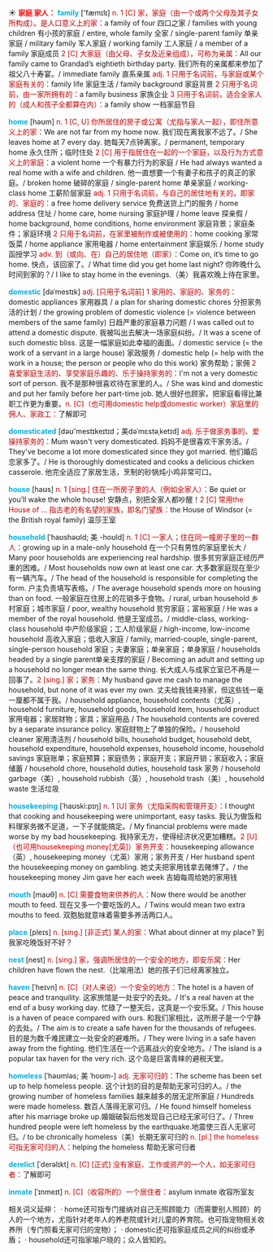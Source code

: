 ☀ <font color="red">**家庭 家人：**</font>
<font color="sky blue">**family**</font> ['fæmɪlɪ] 
<font color="#c00000">n. 1 [C] 家，家庭（由一个或两个父母及其子女所构成）。是人口意义上的家：</font>a family of four 四口之家 / families with young children 有小孩的家庭 / entire, whole family 全家 / single-parent family 单亲家庭 / military family 军人家庭 / working family 工人家庭 / a member of a family 家庭成员 <font color="#c00000">2 [C] 大家庭（由父母、子女及近亲组成），可称为亲属：</font>All our family came to Grandad’s eightieth birthday party. 我们所有的亲属都来参加了祖父八十寿宴。/ immediate family 直系亲属 <font color="#c00000">adj. 1 只用于名词前，与家庭或某个家庭有关的：</font>family life 家庭生活 / family background 家庭背景 <font color="#c00000">2 只用于名词前，由一家所拥有的：</font>a family business 家族企业 <font color="#c00000">3 只用于名词前，适合全家人的（成人和孩子全都算在内）：</font>a family show 一档家庭节目

<font color="sky blue">**home**</font> [həʊm] 
<font color="#c00000">n. 1 [C, U] 你所居住的房子或公寓（尤指与家人一起），即住所意义上的家：</font>We are not far from my home now. 我们现在离我家不远了。/ She leaves home at 7 every day. 她每天7点钟离家。/ permanent, temporary home 永久住所；临时住处 <font color="#c00000">2 [C] 用于指居住在一起的一个家庭，以及行为方式意义上的家庭：</font>a violent home 一个有暴力行为的家庭 / He had always wanted a real home with a wife and children. 他一直想要一个有妻子和孩子的真正的家庭。/ broken home 破碎的家庭 / single-parent home 单亲家庭 / working-class home 工薪阶层家庭 <font color="#c00000">adj. 1 只用于名词前，与自己的居住地有关的，即家的、家庭的：</font>a free home delivery service 免费送货上门的服务 / home address 住址 / home care, home nursing 家庭护理 / home leave 探亲假 / home background, home conditions, home environment 家庭背景；家庭条件；家庭环境 <font color="#c00000">2 只用于名词前，在家里被制作或被使用的：</font>home cooking 家常饭菜 / home appliance 家用电器 / home entertainment 家庭娱乐 / home study 函授学习 <font color="#c00000">adv. 到（或向、在）自己的居住地（即家）：</font>Come on, it’s time to go home. 快点，该回家了。/ What time did you get home last night? 你昨晚什么时间到家的？/ I like to stay home in the evenings.（美）我喜欢晚上待在家里。
           
<font color="sky blue">**domestic**</font> [dəˈmestɪk]
<font color="#c00000">adj. [只用于名词前] 1 家用的、家庭的、家务的：</font>domestic appliances 家用器具 / a plan for sharing domestic chores 分担家务活的计划 / the growing problem of domestic violence (= violence between members of the same family) 日趋严重的家庭暴力问题 / I was called out to attend a domestic dispute. 我被叫出去解决一场家庭纠纷。/ It was a scene of such domestic bliss. 这是一幅家庭如此幸福的画面。/ domestic service (= the work of a servant in a large house) 家政服务 / domestic help (= help with the work in a house; the person or people who do this work) 家务帮助；家佣 <font color="#c00000">2 喜爱家庭生活的、享受家庭乐趣的、乐于操持家务的：</font>I'm not a very domestic sort of person. 我不是那种很喜欢待在家里的人。/ She was kind and domestic and put her family before her part-time job. 她人很好也顾家，把家庭看得比兼职工作更为重要。<font color="#c00000">n. [C]（也可用domestic help或domestic worker）家庭里的佣人、家政工：</font>了解即可
           
<font color="sky blue">**domesticated**</font> [dəʊ'mestɪkeɪtɪd；美dəˈmɛstəˌketɪd]
<font color="#c00000">adj. 乐于做家务事的、爱操持家务的：</font>Mum wasn't very domesticated. 妈妈不是很喜欢干家务活。/ They've become a lot more domesticated since they got married. 他们婚后恋家多了。/ He is thoroughly domesticated and cooks a delicious chicken casserole. 他完全适应了家居生活，烹制的砂锅炖小鸡非常可口。

<font color="sky blue">**house**</font> [haʊs] 
<font color="#c00000">n. 1 [sing.] 住在一所房子里的人（例如全家人）：</font>Be quiet or you’ll wake the whole house! 安静点，别把全家人都吵醒！<font color="#c00000">2 [C] 常用the House of ... 指古老的有名望的家族，即名门望族：</font>the House of Windsor (= the British royal family) 温莎王室
           
<font color="sky blue">**household**</font> [ˈhaʊshəʊld; 美 -hoʊld]
<font color="#c00000">n. 1 [C] 一家人；住在同一幢房子里的一群人：</font>growing up in a male-only household 在一个只有男性的家庭里长大 / Many poor households are experiencing real hardship. 很多贫穷家庭正经历严重的困难。/ Most households now own at least one car. 大多数家庭现在至少有一辆汽车。/ The head of the household is responsible for completing the form. 户主负责填写表格。/ The average household spends more on housing than on food. 一般家庭在住房上的花销多于食物。/ rural, urban household 乡村家庭；城市家庭 / poor, wealthy household 贫穷家庭；富裕家庭 / He was a member of the royal household. 他是王室成员。/ middle-class, working-class household 中产阶级家庭；工人阶级家庭 / high-income, low-income household 高收入家庭；低收入家庭 / family, married-couple, single-parent, single-person household 家庭；夫妻家庭；单亲家庭；单身家庭 / households headed by a single parent单亲支撑的家庭 / Becoming an adult and setting up a household no longer mean the same thing. 长大成人与成家立室已不再是一回事了。<font color="#c00000">2 [sing.] 家；家务：</font>My husband gave me cash to manage the household, but none of it was ever my own. 丈夫给我钱来持家，但这些钱一毫一厘都不属于我。/ household appliance, household contents（尤英）, household furniture, household goods, household item, household product 家用电器；家居财物；家具；家庭用品 / The household contents are covered by a separate insurance policy. 家庭财物上了单独的保险。/ household cleaner 家用清洁剂 / household bills, household budget, household debt, household expenditure, household expenses, household income, household savings 家庭账单；家庭预算；家庭债务；家庭开支；家庭开销；家庭收入；家庭储蓄 / household chore, household duties, household task 家务 / household garbage（美）, household rubbish（英）, household trash（美）, household waste 生活垃圾
           
<font color="sky blue">**housekeeping**</font> [ˈhaʊski:pɪŋ]
<font color="#c00000">n. 1 [U] 家务（尤指采购和管理开支）：</font>I thought that cooking and housekeeping were unimportant, easy tasks. 我认为做饭和料理家务微不足道，一下子就能搞定。/ My financial problems were made worse by my bad housekeeping. 我持家无方，使得经济状况更加糟糕。<font color="#c00000">2 [U]（也可用housekeeping money[尤英]）家务开支：</font>housekeeping allowance（英）, housekeeping money（尤英）家用；家务开支 / Her husband spent the housekeeping money on gambling. 她丈夫把家用钱拿去赌博了。/ the housekeeping money Jim gave her each week 吉姆每周给她的家用钱

<font color="sky blue">**mouth**</font> [maʊθ] 
<font color="#c00000">n. [C] 需要食物来供养的人：</font>Now there would be another mouth to feed. 现在又多一个要吃饭的人。/ Twins would mean two extra mouths to feed. 双胞胎就意味着需要多养活两口人。

<font color="sky blue">**place**</font> [pleɪs] 
<font color="#c00000">n. [sing.] [非正式] 某人的家：</font>What about dinner at my place? 到我家吃晚饭好不好？

<font color="sky blue">**nest**</font> [nest] 
<font color="#c00000">n. [sing.] 家，强调所居住的一个安全的地方，即安乐窝：</font>Her children have flown the nest.（比喻用法）她的孩子们已经离家独立。
           
<font color="sky blue">**haven**</font> [ˈheɪvn]
<font color="#c00000">n. [C]（对人来说）一个安全的地方：</font>The hotel is a haven of peace and tranquility. 这家旅馆是一处安宁的去处。/ It's a real haven at the end of a busy working day. 忙碌了一整天后，这真是一个安乐窝。/ This house is a haven of peace compared with ours. 和我们家相比，这所房子是一个宁静的去处。/ The aim is to create a safe haven for the thousands of refugees. 目的是为数千难民建立一处安全的避难所。/ They were living in a safe haven away from the fighting. 他们生活在一个远离战火的安全地方。/ The island is a popular tax haven for the very rich. 这个岛是巨富青睐的避税天堂。
           
<font color="sky blue">**homeless**</font> [ˈhəʊmləs; 美 ˈhoʊm-]
<font color="#c00000">adj. 无家可归的：</font>The scheme has been set up to help homeless people. 这个计划的目的是帮助无家可归的人。/ the growing number of homeless families 越来越多的居无定所家庭 / Hundreds were made homeless. 数百人落得无家可归。/ He found himself homeless after his marriage broke up.婚姻破裂后他发现自己已经无家可归了。/ Three hundred people were left homeless by the earthquake.地震使三百人无家可归。/ to be chronically homeless（美）长期无家可归的 <font color="#c00000">n. [pl.] the homeless 可指无家可归的人：</font>helping the homeless 帮助无家可归者
                      
<font color="sky blue">**derelict**</font> [ˈderəlɪkt]
<font color="#c00000">n. [C] [正式] 没有家庭、工作或资产的一个人，如无家可归者：</font>了解即可

<font color="sky blue">**inmate**</font> [ˈɪnmeɪt]
<font color="#c00000">n. [C]（收容所的）一个居住者：</font>asylum inmate 收容所室友

相关词义延伸：
· home还可指专门接纳对自己无照顾能力（而需要别人照顾）的人的一个地方，尤指针对老年人的养老院或针对儿童的养育院。也可指宠物相关收养所（专门照看无家可归的宠物）；
· domestic还可指家庭成员之间的纠纷或矛盾；
· household还可指家喻户晓的；众人皆知的。